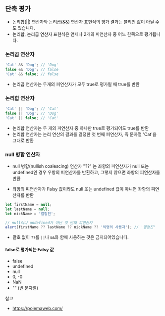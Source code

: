 ## 단축 평가

- 논리합(||) 연산자와 논리곱(&&) 연산자 표현식의 평가 결과는 불리언 값이 아닐 수도 있습니다.
- 논리합, 논리곱 연산자 표현식은 언제나 2개의 피연산자 중 어느 한쪽으로 평가됩니다.

### 논리곱 연산자

```js
'Cat' && 'Dog'; // 'Dog'
false && 'Dog'; // false
'Cat' && false; // false
```

- 논리곱 연산자는 두개의 피연산자가 모두 true로 평가될 때 true를 반환

### 논리합 연산자

```js
'Cat' || 'Dog'; // 'Cat'
false || 'Dog'; // 'Dog'
'Cat' || false; // 'Cat'
```

- 논리합 연산자는 두 개의 피연산자 중 하나만 true로 평가되어도 true를 반환
- 논리합 연산자는 논리 연산의 결과를 결정한 첫 번째 피연산자, 즉 문자열 'Cat'을 그대로 반환

### null 병합 연산자

- null 병합(nullish coalescing) 연산자 "??" 는 좌항의 피연산자가 null 또는 undefined인 경우 우항의 피연산자를 반환하고, 그렇지 않으면 좌항의 피연산자를 반환

- 좌항의 피연산자가 Falsy 값이라도 null 또는 undefined 값이 아니면 좌항의 피연산자를 반환

```js
let firstName = null;
let lastName = null;
let nickName = '열정진';

// null이나 undefined가 아닌 첫 번째 피연산자
alert(firstName ?? lastName ?? nickName ?? '익명의 사용자'); // '열정진'
```

- 괄호 없이 `??`를 `||`나 `&&`와 함께 사용하는 것은 금지되어있습니다.

#### false로 평가되는 Falsy 값

- false
- undefined
- null
- 0, -0
- NaN
- "" (빈 문자열)

참고

- https://poiemaweb.com/
